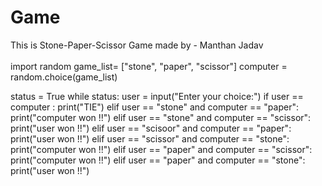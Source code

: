 # Game
This is Stone-Paper-Scissor Game
made by - Manthan Jadav
<br>
<br>
import random
game_list= ["stone", "paper", "scissor"]
computer = random.choice(game_list)

status = True
while status:
    user = input("Enter your choice:")
    if user == computer :
        print("TIE")
    elif user == "stone" and computer == "paper":
        print("computer won !!")
    elif user == "stone" and computer == "scissor":
        print("user won !!")
    elif user == "scisoor" and computer == "paper":
        print("user won !!")
    elif user == "scissor" and computer == "stone":
        print("computer won !!")
    elif user == "paper" and computer == "scissor":
        print("computer won !!")
    elif user == "paper" and computer == "stone":
        print("user won !!")
